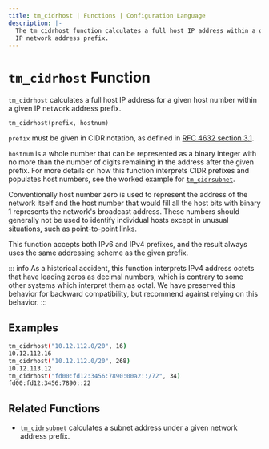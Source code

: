 ```yaml
---
title: tm_cidrhost | Functions | Configuration Language
description: |-
  The tm_cidrhost function calculates a full host IP address within a given
  IP network address prefix.
---
```


# `tm_cidrhost` Function

`tm_cidrhost` calculates a full host IP address for a given host number within
a given IP network address prefix.

```hcl
tm_cidrhost(prefix, hostnum)
```

`prefix` must be given in CIDR notation, as defined in
[RFC 4632 section 3.1](https://tools.ietf.org/html/rfc4632#section-3.1).

`hostnum` is a whole number that can be represented as a binary integer with
no more than the number of digits remaining in the address after the given
prefix. For more details on how this function interprets CIDR prefixes and
populates host numbers, see the worked example for
[`tm_cidrsubnet`](./tm_cidrsubnet.md).

Conventionally host number zero is used to represent the address of the
network itself and the host number that would fill all the host bits with
binary 1 represents the network's broadcast address. These numbers should
generally not be used to identify individual hosts except in unusual
situations, such as point-to-point links.

This function accepts both IPv6 and IPv4 prefixes, and the result always uses
the same addressing scheme as the given prefix.

::: info
As a historical accident, this function interprets IPv4 address
octets that have leading zeros as decimal numbers, which is contrary to some
other systems which interpret them as octal. We have preserved this behavior
for backward compatibility, but recommend against relying on this behavior.
:::

## Examples

```sh
tm_cidrhost("10.12.112.0/20", 16)
10.12.112.16
tm_cidrhost("10.12.112.0/20", 268)
10.12.113.12
tm_cidrhost("fd00:fd12:3456:7890:00a2::/72", 34)
fd00:fd12:3456:7890::22
```

## Related Functions

* [`tm_cidrsubnet`](./tm_cidrsubnet.md) calculates a subnet address under a given
  network address prefix.
